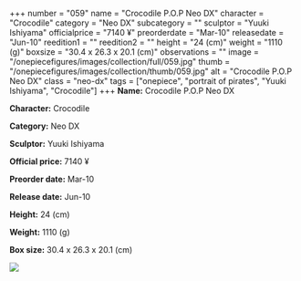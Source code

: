 +++
number = "059"
name = "Crocodile P.O.P Neo DX"
character = "Crocodile"
category = "Neo DX"
subcategory = ""
sculptor = "Yuuki Ishiyama"
officialprice = "7140 ¥"
preorderdate = "Mar-10"
releasedate = "Jun-10"
reedition1 = ""
reedition2 = ""
height = "24 (cm)"
weight = "1110 (g)"
boxsize = "30.4 x 26.3 x 20.1 (cm)"
observations = ""
image = "/onepiecefigures/images/collection/full/059.jpg"
thumb = "/onepiecefigures/images/collection/thumb/059.jpg"
alt = "Crocodile P.O.P Neo DX"
class = "neo-dx"
tags = ["onepiece", "portrait of pirates", "Yuuki Ishiyama", "Crocodile"]
+++
**Name:** Crocodile P.O.P Neo DX

**Character:** Crocodile

**Category:** Neo DX 

**Sculptor:** Yuuki Ishiyama

**Official price:** 7140 ¥

**Preorder date:** Mar-10

**Release date:** Jun-10

**Height:** 24 (cm)

**Weight:** 1110 (g)

**Box size:** 30.4 x 26.3 x 20.1 (cm)

<img src="/onepiecefigures/images/collection/thumb/059.jpg">